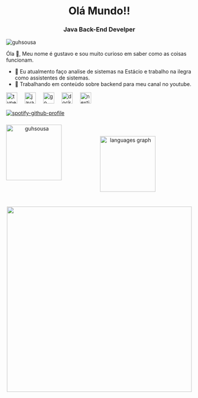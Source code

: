 
<h1 align="center">Olá Mundo!!</h1>
<h3 align="center">Java Back-End Develper</h3>

<p align="left"> <img src="https://komarev.com/ghpvc/?username=gustasousagh&label=Profile%20views&color=0e75b6&style=flat" alt="guhsousa" /> </p>


<p>
  Óla 👋, Meu nome é gustavo e sou muito curioso em saber como as coisas funcionam.

  - 🌱 Eu atualmento faço analise de sistemas na Estácio e trabalho na ilegra como assistentes de sistemas.
  - 🔭 Trabalhando em conteùdo sobre backend para meu canal no youtube.
</p>
<div align="left">
  <img src="https://cdn.jsdelivr.net/gh/devicons/devicon/icons/typescript/typescript-original.svg" height="30" alt="typescript logo"  />
  <img width="12" />
  <img src="https://cdn.jsdelivr.net/gh/devicons/devicon/icons/java/java-original.svg" height="30" alt="java logo"  />
  <img width="12" />
  <img src="https://cdn.jsdelivr.net/gh/devicons/devicon/icons/go/go-original.svg" height="30" alt="go logo"  />
  <img width="12" />
  <img src="https://cdn.jsdelivr.net/gh/devicons/devicon/icons/docker/docker-original.svg" height="30" alt="docker logo"  />
  <img width="12" />
  <img src="https://cdn.jsdelivr.net/gh/devicons/devicon/icons/nextjs/nextjs-original.svg" height="30" alt="nextjs logo"  />
</div>

[![spotify-github-profile](https://spotify-github-profile.vercel.app/api/view?uid=31nrzxvsa6l5yakzpocljqew5lda&cover_image=true&theme=novatorem&show_offline=false&background_color=121212&interchange=false&bar_color=53b14f&bar_color_cover=false)](https://github.com/kittinan/spotify-github-profile)

###

<div align="center">
<p>&nbsp;<img align="left" src="https://github-readme-stats.vercel.app/api?username=gustasousagh&show_icons=true&locale=en" height="150" alt="guhsousa" /></p>
  <img src="https://github-readme-stats.vercel.app/api/top-langs?username=gustasousagh&locale=en&hide_title=false&layout=compact&card_width=320&langs_count=5&theme=default&hide_border=false" height="150" alt="languages graph"  />
</div>

###

<br clear="both">

<div align="center">
  <img height="500" src="https://media1.tenor.com/m/5DCLL7cahvkAAAAd/snow-city-anime.gif"  />
</div>

###

